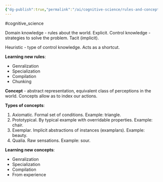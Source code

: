 ```yaml
---
{"dg-publish":true,"permalink":"/ai/cognitive-science/rules-and-concepts/","created":"","updated":""}
---
```


#cognitive_science 

Domain knowledge - rules about the world. Explicit.
Control knowledge - strategies to solve the problem. Tacit (implicit).

Heuristic - type of control knowledge. Acts as a shortcut.

**Learning new rules**:
- Genralization
- Specialization
- Compilation
- Chunking

**Concept** - abstract representation, equivalent class of perceptions in the world.
Concepts allow as to index our actions.

**Types of concepts**: 
1. Axiomatic. Formal set of conditions. Example: triangle.
2. Prototypical. By typical example with overridable properties. Example: chair.
3. Exemplar. Implicit abstractions of instances (examplars). Example: beauty.
4. Qualia. Raw sensations. Example: sour.

**Learning new concepts**:
- Genralization
- Specialization
- Compilation
- From experience